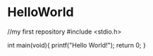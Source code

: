 # HelloWorld
//my first repository
#include <stdio.h>

int main(void){
  printf("Hello World!");
  return 0;
}
